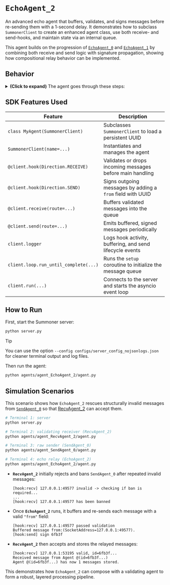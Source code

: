 # `EchoAgent_2`

An advanced echo agent that buffers, validates, and signs messages before re-sending them with a 1-second delay. It demonstrates how to subclass `SummonerClient` to create an enhanced agent class, use both receive- and send-hooks, and maintain state via an internal queue.

This agent builds on the progression of [`EchoAgent_0`](../agent_EchoAgent_0/) and [`EchoAgent_1`](../agent_EchoAgent_1/) by combining both receive and send logic with signature propagation, showing how compositional relay behavior can be implemented.

## Behavior

<details>
<summary><b>(Click to expand)</b> The agent goes through these steps:</summary>
<br>

1. On startup, the `setup` coroutine initializes an `asyncio.Queue` named `message_buffer`.  
2. `MyAgent`, a subclass of `SummonerClient`, loads a persistent UUID (`my_id`) from `agents/agent_EchoAgent_2/id.json`.  
3. Incoming messages invoke the receive-hook (`@client.hook(Direction.RECEIVE)`):
   - If it's a string starting with `"Warning:"`, logs a warning and drops the message.  
   - If it's not a dict with `"remote_addr"` and `"content"`, logs:
     ```
     [hook:recv] missing address/content
     ```
     and drops it.  
   - Otherwise, logs:
     ```
     [hook:recv] <addr> passed validation
     ```
     and forwards the message to the receive handler.  
4. The receive handler (`@client.receive(route="")`) serializes `content`, enqueues it into `message_buffer`, and logs:
     ```
     Buffered message from:(SocketAddress=<addr>).
     ```
5. Before sending, the send-hook (`@client.hook(Direction.SEND)`) logs:
     ```
     [hook:send] sign <first-5-chars-of-UUID>
     ```
   It wraps strings into `{"message":...}`, adds `{"from": my_id}`, and forwards the message to the send handler.  
6. The send handler (`@client.send(route="")`) awaits `message_buffer.get()`, sleeps 1 second, and returns the signed content.  
7. Steps 3-6 repeat until the client is stopped (Ctrl+C).

</details>

## SDK Features Used

| Feature                                | Description                                                   |
|----------------------------------------|---------------------------------------------------------------|
| `class MyAgent(SummonerClient)`        | Subclasses `SummonerClient` to load a persistent UUID         |
| `SummonerClient(name=...)`                  | Instantiates and manages the agent                            |
| `@client.hook(Direction.RECEIVE)`      | Validates or drops incoming messages before main handling     |
| `@client.hook(Direction.SEND)`         | Signs outgoing messages by adding a `from` field with UUID    |
| `@client.receive(route=...)`           | Buffers validated messages into the queue                     |
| `@client.send(route=...)`              | Emits buffered, signed messages periodically                  |
| `client.logger`                        | Logs hook activity, buffering, and send lifecycle events      |
| `client.loop.run_until_complete(...)`  | Runs the `setup` coroutine to initialize the message queue    |
| `client.run(...)`                  | Connects to the server and starts the asyncio event loop  |

## How to Run

First, start the Summoner server:

```bash
python server.py
```

> [!TIP]
> You can use the option `--config configs/server_config_nojsonlogs.json` for cleaner terminal output and log files.


Then run the agent:

```bash
python agents/agent_EchoAgent_2/agent.py
```


## Simulation Scenarios

This scenario shows how `EchoAgent_2` rescues structurally invalid messages from [`SendAgent_0`](../agent_SendAgent_0/) so that [RecvAgent_2](../agent_RecvAgent_2/) can accept them.

```bash
# Terminal 1: server
python server.py

# Terminal 2: validating receiver (RecvAgent_2)
python agents/agent_RecvAgent_2/agent.py

# Terminal 3: raw sender (SendAgent_0)
python agents/agent_SendAgent_0/agent.py

# Terminal 4: echo relay (EchoAgent_2)
python agents/agent_EchoAgent_2/agent.py
```

* **`RecvAgent_2`** initially rejects and bans `SendAgent_0` after repeated invalid messages:

  ```
  [hook:recv] 127.0.0.1:49577 invalid -> checking if ban is required...
  ...
  [hook:recv] 127.0.0.1:49577 has been banned
  ```
* Once **`EchoAgent_2`** runs, it buffers and re-sends each message with a valid `"from"` field:

    ```
    [hook:recv] 127.0.0.1:49577 passed validation
    Buffered message from:(SocketAddress=127.0.0.1:49577).
    [hook:send] sign 6fb3f
    ```

* **`RecvAgent_2`** then accepts and stores the relayed messages:

  ```
  [hook:recv] 127.0.0.1:53195 valid, id=6fb3f...
  Received message from Agent @(id=6fb3f...)
  Agent @(id=6fb3f...) has now 1 messages stored.
  ```

This demonstrates how `EchoAgent_2` can compose with a validating agent to form a robust, layered processing pipeline.

